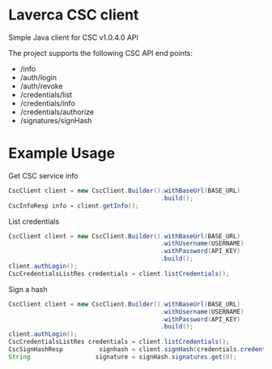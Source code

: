 # Laverca CSC client
Simple Java client for CSC v1.0.4.0 API

The project supports the following CSC API end points:
- /info
- /auth/login
- /auth/revoke
- /credentials/list
- /credentials/info
- /credentials/authorize
- /signatures/signHash

# Example Usage
Get CSC service info
```java
CscClient client = new CscClient.Builder().withBaseUrl(BASE_URL)
                                          .build();
CscInfoResp info = client.getInfo();
```

List credentials
```java
CscClient client = new CscClient.Builder().withBaseUrl(BASE_URL)
                                          .withUsername(USERNAME)
                                          .withPassword(API_KEY)
                                          .build();
client.authLogin();
CscCredentialsListRes credentials = client.listCredentials();
```

Sign a hash
```java
CscClient client = new CscClient.Builder().withBaseUrl(BASE_URL)
                                          .withUsername(USERNAME)
                                          .withPassword(API_KEY)
                                          .build();
client.authLogin();
CscCredentialsListRes credentials = client.listCredentials();
CscSignHashResp          signhash = client.signHash(credentials.credentialIDs.get(0), Arrays.asList(SHA256_HASH), CscClient.RSA_WITH_SHA256);
String                  signature = signHash.signatures.get(0);
```
